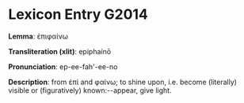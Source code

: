 # Lexicon Entry G2014

**Lemma**: ἐπιφαίνω

**Transliteration (xlit)**: epiphaínō

**Pronunciation**: ep-ee-fah'-ee-no

**Description**:
from ἐπί and φαίνω; to shine upon, i.e. become (literally) visible or (figuratively) known:--appear, give light.
